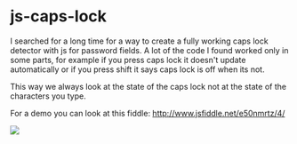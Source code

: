 # js-caps-lock


I searched for a long time for a way to create a fully working caps lock detector with js for password fields. A lot of the code I found worked only in some parts, for example if you press caps lock it doesn't update automatically or if you press shift it says caps lock is off when its not.

This way we always look at the state of the caps lock not at the state of the characters you type.

For a demo you can look at this fiddle:
http://www.jsfiddle.net/e50nmrtz/4/

![](http://i.imgur.com/yjfFHyw.gif)
